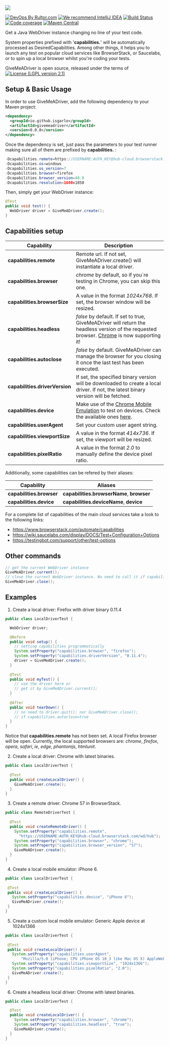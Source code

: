 <img src="https://cloud.githubusercontent.com/assets/15626602/26036362/7e36f35e-38dc-11e7-8fc9-a198bb5c7dc6.png">

[![DevOps By Rultor.com](http://www.rultor.com/b/jcabi/jcabi-aspects)](http://www.rultor.com)
[![We recommend IntelliJ IDEA](http://img.teamed.io/intellij-idea-recommend.svg)](https://www.jetbrains.com/idea/)
[![Build Status](https://travis-ci.org/isgarlo/givemeadriver.svg?branch=master)](https://travis-ci.org/isgarlo/givemeadriver)
[![Code coverage](https://codecov.io/github/isgarlo/givemeadriver/coverage.svg?branch=master)](https://codecov.io/gh/isgarlo/givemeadriver)
[![Maven Central](https://maven-badges.herokuapp.com/maven-central/io.github.isgarlo/givemeadriver/badge.svg)](https://maven-badges.herokuapp.com/maven-central/io.github.isgarlo/givemeadriver)

Get a Java WebDriver instance changing no line of your test code.

System properties prefixed with '**capabilities.**' will be automatically processed as DesiredCapabilities. Among other things, it helps you to launch any test on popular cloud services like BrowserStack, or Saucelabs, or to spin up a local browser whilst you're coding your tests.

GiveMeADriver is open source, released under the terms of [![License (LGPL version 2.1)](https://img.shields.io/badge/license-GNU%20LGPL%20version%202.1-brightgreen.svg?style=flat-square)](http://opensource.org/licenses/LGPL-2.1)

## Setup & Basic Usage

In order to use GiveMeADriver, add the following dependency to your Maven project:

```xml
<dependency>
  <groupId>io.github.isgarlo</groupId>
  <artifactId>givemeadriver</artifactId>
  <version>0.0.8</version>
</dependency>
```

Once the dependency is set, just pass the parameters to your test runner making sure all of them are prefixed by **capabilities.** :
```java
-Dcapabilities.remote=https://USERNAME:AUTH_KEY@hub-cloud.browserstack.com/wd/hub
-Dcapabilities.os=windows
-Dcapabilities.os_version=7
-Dcapabilities.browser=firefox
-Dcapabilities.browser_version=48.0
-Dcapabilities.resolution=1680x1050
```
Then, simply get your WebDriver instance:
```java
@Test
public void test() {
  WebDriver driver = GiveMeADriver.create();
}
```
## Capabilities setup
Capability | Description
------------ | -----------
**capabilities.remote** | Remote url. If not set, GiveMeADriver.create() will instantiate a local driver.
**capabilities.browser** | *chrome* by default, so if you´re testing in Chrome, you can skip this one.
**capabilities.browserSize** | A value in the format *1024x768*. If set, the browser window will be resized.
**capabilities.headless** | *false* by default. If set to true, GiveMeADriver will return the headless version of the requested browser. [Chrome](https://developers.google.com/web/updates/2017/04/headless-chrome) is now supporting it!
**capabilities.autoclose** | *false* by default. GiveMeADriver can manage the browser for you closing it once the last test has been executed.
**capabilities.driverVersion** | If set, the specified binary version will be downloaded to create a local driver. If not, the latest binary version will be fetched.
**capabilities.device** | Make use of the [Chrome Mobile Emulation](https://sites.google.com/a/chromium.org/chromedriver/mobile-emulation) to test on devices. Check the available ones [here](https://cs.chromium.org/chromium/src/chrome/test/chromedriver/chrome/mobile_device_list.cc).
**capabilities.userAgent** | Set your custom user agent string.
**capabilities.viewportSize** | A value in the format *414x736*. If set, the viewport will be resized.
**capabilities.pixelRatio** | A value in the format *2.0* to manually define the device pixel ratio.

Additionally, some capabilities can be refered by their aliases:

Capability | Aliases
------------ | -----------
**capabilities.browser** | **capabilities.browserName**, **browser**
**capabilities.device** | **capabilities.deviceName**, **device**

For a complete list of capabilities of the main cloud services take a look to the following links:
- https://www.browserstack.com/automate/capabilities
- https://wiki.saucelabs.com/display/DOCS/Test+Configuration+Options
- https://testingbot.com/support/other/test-options

## Other commands
 ```java
// get the current WebDriver instance
GiveMeADriver.current();
// close the current WebDriver instance. No need to call it if capabilities.autoclose=true
GiveMeADriver.close();
```

## Examples
1. Create a local driver: Firefox with driver binary 0.11.4
```java
public class LocalDriverTest {

  WebDriver driver;

  @Before
  public void setup() {
    // setting capabilities programmatically
    System.setProperty("capabilities.browser", "firefox");
    System.setProperty("capabilities.driverVersion", "0.11.4");
    driver = GiveMeADriver.create();
  }
  
  @Test
  public void myTest() {
    // use the driver here or
    // get it by GiveMeADriver.current();
  }
	
  @After
  public void tearDown() {
    // no need to driver.quit(); nor GiveMeADriver.close();
    // if capabilities.autoclose=true
  }
}
```
Notice that **capabilities.remote** has not been set. A local Firefox browser will be open.
Currently, the local supported browsers are: *chrome*, *firefox*, *opera*, *safari*, *ie*, *edge*, *phantomjs*, *htmlunit*.

2. Create a local driver: Chrome with latest binaries.
```java
public class LocalDriverTest {
	
  @Test
  public void createLocalDriver() {
    GiveMeADriver.create();
  }
}
```
3. Create a remote driver: Chrome 57 in BrowserStack.
```java
public class RemoteDriverTest {
	
  @Test
  public void createRemoteDriver() {
    System.setProperty("capabilities.remote", 
      "https://USERNAME:AUTH_KEY@hub-cloud.browserstack.com/wd/hub");
    System.setProperty("capabilities.browser", "chrome");
    System.setProperty("capabilities.browser_version", "57");
    GiveMeADriver.create();
  }
}
```
4. Create a local mobile emulator: iPhone 6.
 ```java
public class LocalDriverTest {
	
  @Test
  public void createLocalDriver() {
    System.setProperty("capabilities.device", "iPhone 6");
    GiveMeADriver.create();
  }
}
```
5. Create a custom local mobile emulator: Generic Apple device at 1024x1366
 ```java
public class LocalDriverTest {
	
  @Test
  public void createLocalDriver() {
    System.setProperty("capabilities.userAgent", 
	    "Mozilla/5.0 (iPhone; CPU iPhone OS 10_3 like Mac OS X) AppleWebKit/602.1.50 (KHTML, like Gecko) CriOS/56.0.2924.75 Mobile/14E5239e Safari/602.1");
    System.setProperty("capabilities.viewportSize", "1024x1366");
    System.setProperty("capabilities.pixelRatio", "2.0");
    GiveMeADriver.create();
  }
}
```
6. Create a headless local driver: Chrome with latest binaries.
```java
public class LocalDriverTest {

  @Test
  public void createLocalDriver() {
    System.setProperty("capabilities.browser", "chrome");
    System.setProperty("capabilities.headless", "true");
    GiveMeADriver.create();
  }
}
```
